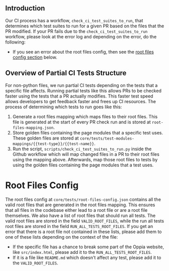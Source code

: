 ## Introduction

Our CI process has a workflow, `check_ci_test_suites_to_run`, that determines which test suites to run for a given PR based on the files that the PR modified.
If your PR fails due to the `check_ci_test_suites_to_run` workflow, please look at the error log and depending on the error, do the following:

* If you see an error about the root files config, then see the [root files config section](#root-files-config) below.

## Overview of Partial CI Tests Structure

For non-python files, we run partial CI tests depending on the tests that a specific file affects. Running partial tests like this allows PRs to be checked faster using the tests that a PR actually modifies. This faster test speed allows developers to get feedback faster and frees up CI resources. The process of determining which tests to run goes like this:

1. Generate a root files mapping which maps files to their root files. This file is generated at the start of every PR check run and is stored at `root-files-mapping.json`.
2. Store golden files containing the page modules that a specific test uses. These golden files are stored at `core/tests/test-modules-mappings/{{test-type}}/{{test-name}}`.
3. Run the script, `scripts/check_ci_test_suites_to_run.py` inside the Github workflow which will map changed files in a PR to their root files using the mapping above. Afterwards, map those root files to tests by using the golden files containing the page modules that a test uses.

# Root Files Config

The root files config at `core/tests/root-files-config.json` contains all the valid root files that are generated in the root files mapping. This ensures that all files in the codebase either lead to a root file or are a root file themselves. We also have a list of root files that should run all tests. The valid root files are stored in the field `VALID_ROOT_FILES`, while the run all tests root files are stored in the field `RUN_ALL_TESTS_ROOT_FILES`.
If you get an error that there is a root file not contained in these lists, please add them to one of these lists depending on the context of the file:

* If the specific file has a chance to break some part of the Oppia website, like `src/index.html`, please add it to the `RUN_ALL_TESTS_ROOT_FILES`.
* If it is a file like `README.md` which doesn't affect any test, please add it to the `VALID_ROOT_FILES`.
